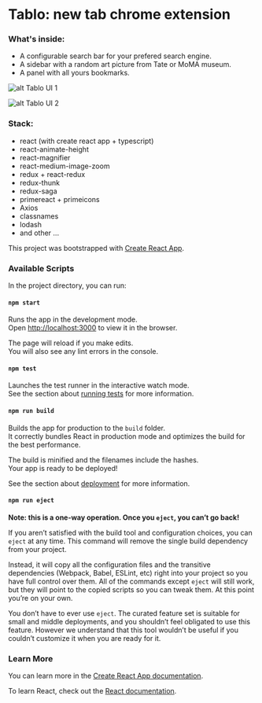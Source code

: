

# Tablo: new tab chrome extension

### What's inside:

- A configurable search bar for your prefered search engine.
- A sidebar with a random art picture from Tate or MoMA museum.
- A panel with all yours bookmarks.

![alt Tablo UI 1](https://github.com/radiium/tablo/blob/master/.github/tablo.png "Tablo UI 1: main interface")

![alt Tablo UI 2](https://github.com/radiium/tablo/blob/master/.github/tablo2.png "Tablo UI 2: image details")

### Stack:

- react (with create react app + typescript)
- react-animate-height
- react-magnifier
- react-medium-image-zoom
- redux + react-redux
- redux-thunk
- redux-saga
- primereact + primeicons
- Axios
- classnames
- lodash
- and other ...

This project was bootstrapped with [Create React App](https://github.com/facebook/create-react-app).

### Available Scripts

In the project directory, you can run:

#### `npm start`

Runs the app in the development mode.<br>
Open [http://localhost:3000](http://localhost:3000) to view it in the browser.

The page will reload if you make edits.<br>
You will also see any lint errors in the console.

#### `npm test`

Launches the test runner in the interactive watch mode.<br>
See the section about [running tests](https://facebook.github.io/create-react-app/docs/running-tests) for more information.

#### `npm run build`

Builds the app for production to the `build` folder.<br>
It correctly bundles React in production mode and optimizes the build for the best performance.

The build is minified and the filenames include the hashes.<br>
Your app is ready to be deployed!

See the section about [deployment](https://facebook.github.io/create-react-app/docs/deployment) for more information.

#### `npm run eject`

**Note: this is a one-way operation. Once you `eject`, you can’t go back!**

If you aren’t satisfied with the build tool and configuration choices, you can `eject` at any time. This command will remove the single build dependency from your project.

Instead, it will copy all the configuration files and the transitive dependencies (Webpack, Babel, ESLint, etc) right into your project so you have full control over them. All of the commands except `eject` will still work, but they will point to the copied scripts so you can tweak them. At this point you’re on your own.

You don’t have to ever use `eject`. The curated feature set is suitable for small and middle deployments, and you shouldn’t feel obligated to use this feature. However we understand that this tool wouldn’t be useful if you couldn’t customize it when you are ready for it.

### Learn More

You can learn more in the [Create React App documentation](https://facebook.github.io/create-react-app/docs/getting-started).

To learn React, check out the [React documentation](https://reactjs.org/).
